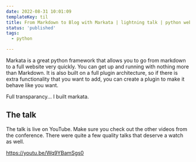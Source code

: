 ```yaml
---
date: 2022-08-31 10:01:09
templateKey: til
title: From Markdown to Blog with Markata | lightning talk | python web conf 2022
status: 'published'
tags:
  - python

---
```


Markata is a great python framework that allows you to go from markdown to a
full website very quickly.  You can get up and running with nothing more than
Markdown.  It is also built on a full plugin architecture, so if there is extra
functionality that you want to add, you can create a plugin to make it behave
like you want.

Full transparancy... I built markata.

## The talk

The talk is live on YouTube.  Make sure you check out the other videos from the
conference.  There were quite a few quality talks that deserve a watch as well.

https://youtu.be/Wq9YBamSgs0
